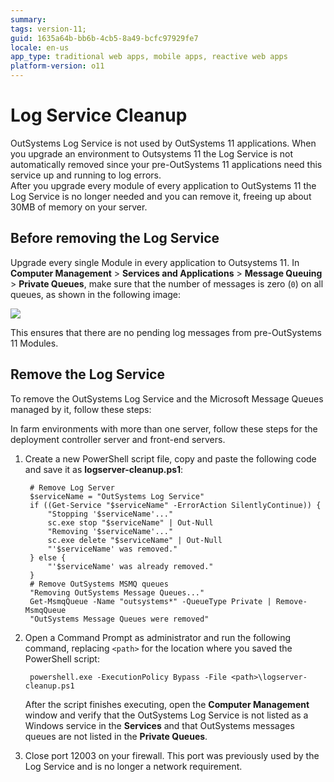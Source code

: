 ```yaml
---
summary:
tags: version-11;
guid: 1635a64b-bb6b-4cb5-8a49-bcfc97929fe7
locale: en-us
app_type: traditional web apps, mobile apps, reactive web apps
platform-version: o11
---
```


# Log Service Cleanup

OutSystems Log Service is not used by OutSystems 11 applications.
When you upgrade an environment to Outsystems 11 the Log Service is not automatically removed since your pre-OutSystems 11 applications need this service up and running to log errors.  
After you upgrade every module of every application to OutSystems 11 the Log Service is no longer needed and you can remove it, freeing up about 30MB of memory on your server.

## Before removing the Log Service

Upgrade every single Module in every application to Outsystems 11. 
In **Computer Management** > **Services and Applications** > **Message Queuing** > **Private Queues**, make sure that the number of messages is zero (`0`) on all queues, as shown in the following image:

![](images/log-service-clean-1.png)

This ensures that there are no pending log messages from pre-OutSystems 11 Modules.

## Remove the Log Service

To remove the OutSystems Log Service and the Microsoft Message Queues managed by it, follow these steps:

<div class="info" markdown="1">

In farm environments with more than one server, follow these steps for the deployment controller server and front-end servers.

</div>

1. Create a new PowerShell script file, copy and paste the following code and save it as **logserver-cleanup.ps1**:

        # Remove Log Server
        $serviceName = "OutSystems Log Service"
        if ((Get-Service "$serviceName" -ErrorAction SilentlyContinue)) {
            "Stopping '$serviceName'..."
            sc.exe stop "$serviceName" | Out-Null
            "Removing '$serviceName'..."
            sc.exe delete "$serviceName" | Out-Null
            "'$serviceName' was removed."
        } else {
            "'$serviceName' was already removed."
        }
        # Remove OutSystems MSMQ queues
        "Removing OutSystems Message Queues..."
        Get-MsmqQueue -Name "outsystems*" -QueueType Private | Remove-MsmqQueue
        "OutSystems Message Queues were removed"

1. Open a Command Prompt as administrator and run the following command, replacing `<path>` for the location where you saved the PowerShell script: 

        powershell.exe -ExecutionPolicy Bypass -File <path>\logserver-cleanup.ps1

    After the script finishes executing, open the **Computer Management** window and verify that the OutSystems Log Service is not listed as a Windows service in the **Services** and that OutSystems messages queues are not listed in the **Private Queues**.

1. Close port 12003 on your firewall. This port was previously used by the Log Service and is no longer a network requirement.
